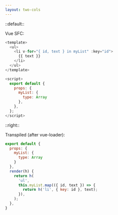 ```yaml
---
layout: two-cols
---
```


::default::

Vue SFC:

```js {0}
<template>
  <ul>
    <li v-for="{ id, text } in myList" :key="id">
      {{ text }}
    </li>
  </ul>
</template>

<script>
  export default {
    props: {
      myList: {
        type: Array
      },
    },
  };
</script>
```

::right::

Transpiled (after vue-loader):

```js {8-13}
export default {
  props: {
    myList: {
      type: Array
    }
  },
  render(h) {
    return h(
      'ul',
      this.myList.map(({ id, text }) => {
        return h('li', { key: id }, text);
      }),
    );
  },
}
```